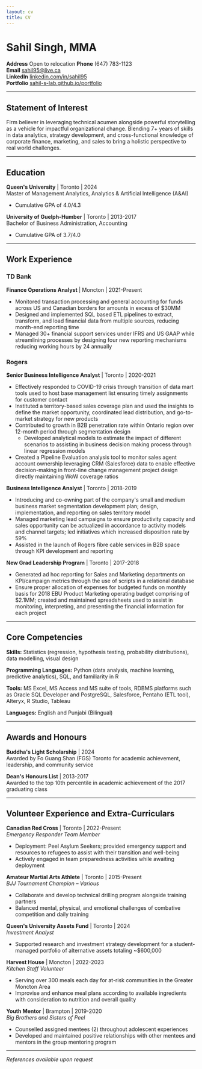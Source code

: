 ```yaml
---
layout: cv
title: CV
---
```


# Sahil Singh, MMA

**Address** Open to relocation 
**Phone** (647) 783-1123  
**Email** sahil95@live.ca  
**LinkedIn** [linkedin.com/in/sahil95](https://www.linkedin.com/in/sahil95)  
**Portfolio** [sahil-s-lab.github.io/portfolio](https://sahil-s-lab.github.io/portfolio/)

---

## Statement of Interest

Firm believer in leveraging technical acumen alongside powerful storytelling as a vehicle for impactful organizational change. Blending 7+ years of skills in data analytics, strategy development, and cross-functional knowledge of corporate finance, marketing, and sales to bring a holistic perspective to real world challenges.

---

## Education

**Queen's University** | Toronto | 2024  
Master of Management Analytics, Analytics & Artificial Intelligence (A&AI)
- Cumulative GPA of 4.0/4.3

**University of Guelph-Humber** | Toronto | 2013-2017  
Bachelor of Business Administration, Accounting
- Cumulative GPA of 3.7/4.0

---

## Work Experience

### TD Bank
**Finance Operations Analyst** | Moncton | 2021-Present
- Monitored transaction processing and general accounting for funds across US and Canadian borders for amounts in excess of $30MM
- Designed and implemented SQL based ETL pipelines to extract, transform, and load financial data from multiple sources, reducing month-end reporting time
- Managed 30+ financial support services under IFRS and US GAAP while streamlining processes by designing four new reporting mechanisms reducing working hours by 24 annually

### Rogers
**Senior Business Intelligence Analyst** | Toronto | 2020-2021
- Effectively responded to COVID-19 crisis through transition of data mart tools used to host base management list ensuring timely assignments for customer contact
- Instituted a territory-based sales coverage plan and used the insights to define the market opportunity, coordinated lead distribution, and go-to-market strategy for new products
- Contributed to growth in B2B penetration rate within Ontario region over 12-month period through segmentation design
  - Developed analytical models to estimate the impact of different scenarios to assisting in business decision making process through linear regression models
- Created a Pipeline Evaluation analysis tool to monitor sales agent account ownership leveraging CRM (Salesforce) data to enable effective decision-making in front-line change management project design directly maintaining WoW coverage ratios

**Business Intelligence Analyst** | Toronto | 2018-2019
- Introducing and co-owning part of the company's small and medium business market segmentation development plan; design, implementation, and reporting on sales territory model
- Managed marketing lead campaigns to ensure productivity capacity and sales opportunity can be actualized in accordance to activity models and channel targets; led initiatives which increased disposition rate by 59%
- Assisted in the launch of Rogers fibre cable services in B2B space through KPI development and reporting

**New Grad Leadership Program** | Toronto | 2017-2018
- Generated ad hoc reporting for Sales and Marketing departments on KPI/campaign metrics through the use of scripts in a relational database
- Ensure proper allocation of expenses for budgeted funds on monthly basis for 2018 EBU Product Marketing operating budget comprising of $2.1MM; created and maintained spreadsheets used to assist in monitoring, interpreting, and presenting the financial information for each project

---

## Core Competencies

**Skills:** Statistics (regression, hypothesis testing, probability distributions), data modelling, visual design

**Programming Languages:** Python (data analysis, machine learning, predictive analytics), SQL, and familiarity in R

**Tools:** MS Excel, MS Access and MS suite of tools, RDBMS platforms such as Oracle SQL Developer and PostgreSQL, Salesforce, Pentaho (ETL tool), Alteryx, R Studio, Tableau

**Languages:** English and Punjabi (Bilingual)

---

## Awards and Honours

**Buddha's Light Scholarship** | 2024  
Awarded by Fo Guang Shan (FGS) Toronto for academic achievement, leadership, and community service

**Dean's Honours List** | 2013-2017  
Awarded to the top 10th percentile in academic achievement of the 2017 graduating class

---

## Volunteer Experience and Extra-Curriculars

**Canadian Red Cross** | Toronto | 2022-Present  
*Emergency Responder Team Member*
- Deployment: Peel Asylum Seekers; provided emergency support and resources to refugees to assist with their transition and well-being
- Actively engaged in team preparedness activities while awaiting deployment

**Amateur Martial Arts Athlete** | Toronto | 2015-Present  
*BJJ Tournament Champion – Various*
- Collaborate and develop technical drilling program alongside training partners
- Balanced mental, physical, and emotional challenges of combative competition and daily training

**Queen's University Assets Fund** | Toronto | 2024  
*Investment Analyst*
- Supported research and investment strategy development for a student-managed portfolio of alternative assets totaling ~$600,000

**Harvest House** | Moncton | 2022-2023  
*Kitchen Staff Volunteer*
- Serving over 300 meals each day for at-risk communities in the Greater Moncton Area
- Improvise and enhance meal plans according to available ingredients with consideration to nutrition and overall quality

**Youth Mentor** | Brampton | 2019-2020  
*Big Brothers and Sisters of Peel*
- Counselled assigned mentees (2) throughout adolescent experiences
- Developed and maintained positive relationships with other mentees and mentors in the group mentoring program

---

*References available upon request*

